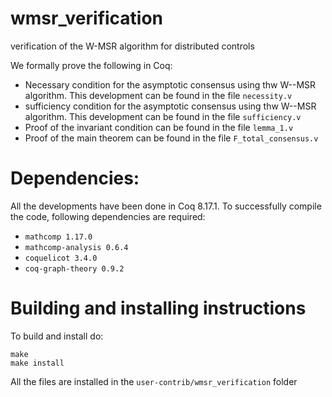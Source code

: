 # wmsr_verification
verification of the W-MSR algorithm for distributed controls

We formally prove the following in Coq:
- Necessary condition for the asymptotic consensus using thw W--MSR algorithm. This development can be found in the file `necessity.v`
- sufficiency condition for the asymptotic consensus using thw W--MSR algorithm. This development can be found in the file `sufficiency.v`
- Proof of the invariant condition can be found in the file `lemma_1.v`
- Proof of the main theorem can be found in the file `F_total_consensus.v`

# Dependencies:

All the developments have been done in Coq 8.17.1. To successfully compile the code, following dependencies are required:
- `mathcomp 1.17.0` 
- `mathcomp-analysis 0.6.4`
- `coquelicot 3.4.0`
- `coq-graph-theory 0.9.2`


# Building and installing instructions

To build and install do:
```
make
make install
```
All the files are installed in the `user-contrib/wmsr_verification` folder 

